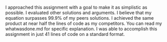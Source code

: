I approached this assignment with a goal to make it as simplistic as possible.
I evaluated other solutions and arguments.
I believe that my equation surpasses 99.9% of my peers solutions.
I achieved the same product at near half the lines of code as my competitors.
You  can read my whatwasdone.md for specific explanation.
I was able to accomplish this assignment in just 41 lines of code on a standard format.